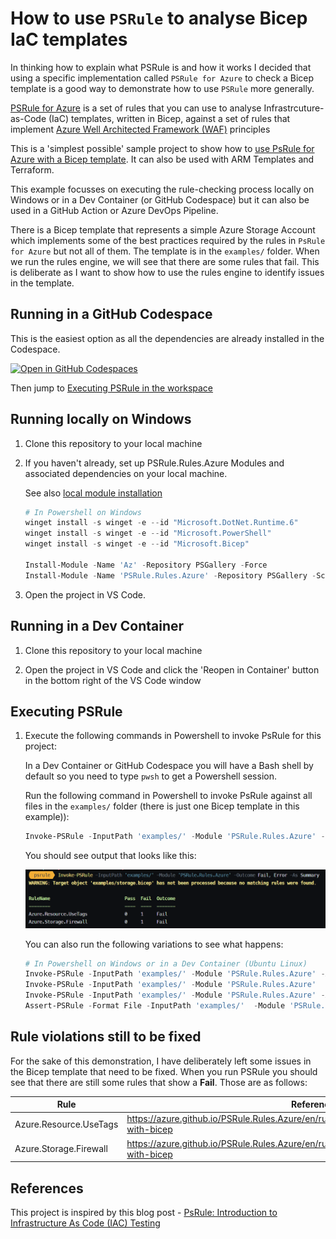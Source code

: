 ﻿# How to use `PSRule` to analyse Bicep IaC templates #

In thinking how to explain what PSRule is and how it works I decided that using a specific implementation called `PSRule for Azure` to check a Bicep template is a good way to demonstrate how to use `PSRule` more generally.

[PSRule for Azure](https://azure.github.io/PSRule.Rules.Azure/about/) is a set of rules that you can use to analyse Infrastrcuture-as-Code (IaC) templates, written in Bicep, against a set of rules that implement [Azure Well Architected Framework (WAF)](https://learn.microsoft.com/azure/architecture/framework/) principles

This is a 'simplest possible' sample project to show how to [use PsRule for Azure with a Bicep template](https://azure.github.io/PSRule.Rules.Azure/using-bicep/). It can also be used with ARM Templates and Terraform.

This example focusses on executing the rule-checking process locally on Windows or in a Dev Container (or GitHub Codespace) but it can also be used in a GitHub Action or Azure DevOps Pipeline.

There is a Bicep template that represents a simple Azure Storage Account which implements some of the best practices required by the rules in `PsRule for Azure` but not all of them. The template is in the `examples/` folder. When we run the rules engine, we will see that there are some rules that fail. This is deliberate as I want to show how to use the rules engine to identify issues in the template.

## Running in a GitHub Codespace ##

This is the easiest option as all the dependencies are already installed in the Codespace.

[![Open in GitHub Codespaces](https://github.com/codespaces/badge.svg)](https://codespaces.new/qnrl/PsRule-Demo?quickstart=1)

Then jump to [Executing PSRule in the workspace](#executing-psrule)

## Running locally on Windows ##

1. Clone this repository to your local machine

2. If you haven't already, set up PSRule.Rules.Azure Modules and associated dependencies on your local machine.

    See also [local module installation](https://azure.github.io/PSRule.Rules.Azure/install-instructions/?WT.mc_id=modinfra-72253-socuff#getting-the-modules)

    ```powershell
    # In Powershell on Windows
    winget install -s winget -e --id "Microsoft.DotNet.Runtime.6"
    winget install -s winget -e --id "Microsoft.PowerShell"
    winget install -s winget -e --id "Microsoft.Bicep"

    Install-Module -Name 'Az' -Repository PSGallery -Force
    Install-Module -Name 'PSRule.Rules.Azure' -Repository PSGallery -Scope CurrentUser
    ```

3. Open the project in VS Code.

## Running in a Dev Container ##

1. Clone this repository to your local machine

2. Open the project in VS Code and click the 'Reopen in Container' button in the bottom right of the VS Code window

## Executing PSRule ##

1. Execute the following commands in Powershell to invoke PsRule for this project:

    In a Dev Container or GitHub Codespace you will have a Bash shell by default so you need to type `pwsh` to get a Powershell session.

    Run the following command in Powershell to invoke PsRule against all files in the `examples/` folder (there is just one Bicep template in this example)):

    ```powershell
    Invoke-PSRule -InputPath 'examples/' -Module 'PSRule.Rules.Azure' -Outcome Fail, Error -As Summary
    ```

    You should see output that looks like this:

    [![assets/psrule-invoke.png](assets/psrule-invoke.png)](assets/psrule-invoke.png)

    You can also run the following variations to see what happens:

    ```powershell
    # In Powershell on Windows or in a Dev Container (Ubuntu Linux)
    Invoke-PSRule -InputPath 'examples/' -Module 'PSRule.Rules.Azure' -As Summary
    Invoke-PSRule -InputPath 'examples/' -Module 'PSRule.Rules.Azure'
    Invoke-PSRule -InputPath 'examples/' -Module 'PSRule.Rules.Azure' -As Summary -OutputPath 'output/summary.json'
    Assert-PSRule -Format File -InputPath 'examples/'  -Module 'PSRule.Rules.Azure' -Outcome Fail, Error
    ```

## Rule violations still to be fixed ##

For the sake of this demonstration, I have deliberately left some issues in the Bicep template that need to be fixed. When you run PSRule you should see that there are still some rules that show a **Fail**. Those are as follows:

|          Rule          |                                             Reference                                              |
| ---------------------- | -------------------------------------------------------------------------------------------------- |
| Azure.Resource.UseTags | <https://azure.github.io/PSRule.Rules.Azure/en/rules/Azure.Resource.UseTags/#configure-with-bicep> |
| Azure.Storage.Firewall | <https://azure.github.io/PSRule.Rules.Azure/en/rules/Azure.Storage.Firewall/#configure-with-bicep> |

## References ##

This project is inspired by this blog post - [PsRule: Introduction to Infrastructure As Code (IAC) Testing](https://techcommunity.microsoft.com/t5/itops-talk-blog/psrule-introduction-to-infrastructure-as-code-iac-testing/ba-p/3580746)
